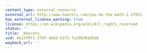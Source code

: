 ```yaml
---
content_type: external-resource
external_url: http://www.haaretz.com/you-do-the-math-1.17931
has_external_license_warning: true
license: https://en.wikipedia.org/wiki/All_rights_reserved
status: ''
title: _Haaretz_
uid: 0e13f0f1-37df-4bd3-9373-fa196301d5e8
wayback_url: ''
---
```

